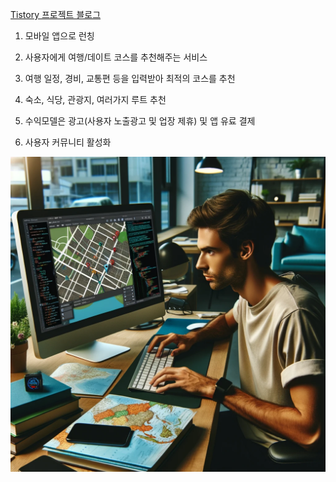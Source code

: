 [Tistory 프로젝트 블로그](https://yulryang-is-second.tistory.com/category/Toy%20Project)

1. 모바일 앱으로 런칭

2. 사용자에게 여행/데이트 코스를 추천해주는 서비스

3. 여행 일정, 경비, 교통편 등을 입력받아 최적의 코스를 추천

4. 숙소, 식당, 관광지, 여러가지 루트 추천

5. 수익모델은 광고(사용자 노출광고 및 업장 제휴) 및 앱 유료 결제

6. 사용자 커뮤니티 활성화

![alt text](image.png)

<!-- 2. 사진 업로드 (여행 및 데이트 사진 모음)

1. 촬영한 사진을 콜라주해서 지도에 표현

2. 데이터가 쌓이면 사진 명소 추천, 여행 루트 등 추천 가능

3. 수익 모델은 광고 및 앱 유료 결제 -->
